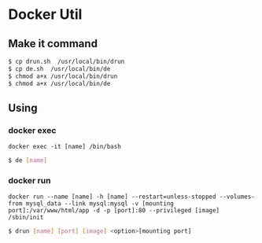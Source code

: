 # Docker Util

## Make it command
```bash
$ cp drun.sh  /usr/local/bin/drun
$ cp de.sh  /usr/local/bin/de
$ chmod a+x /usr/local/bin/drun
$ chmod a+x /usr/local/bin/de
```

## Using
### docker exec
`docker exec -it [name] /bin/bash`

```bash
$ de [name]
```

### docker run
`docker run --name [name] -h [name] --restart=unless-stopped --volumes-from mysql_data --link mysql:mysql -v [mounting port]:/var/www/html/app -d -p [port]:80 --privileged [image] /sbin/init`

```bash
$ drun [name] [port] [image] <option>[mounting port]
````

